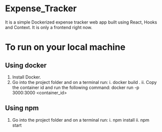 # Expense_Tracker
It is a simple Dockerized expense tracker web app built using React, Hooks and Context.
It is only a frontend right now.

# To run on your local machine
    
## Using docker
1. Install Docker.
2. Go into the project folder and on a terminal run:
    i. docker build .
    ii. Copy the container id and run the following command:
    docker run -p 3000:3000 <container_id>

## Using npm
1. Go into the project folder and on a terminal run:
    i. npm install
    ii. npm start

